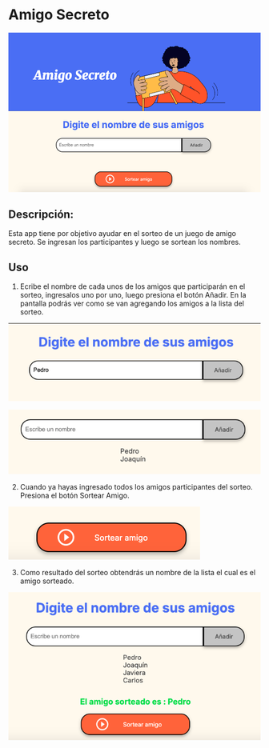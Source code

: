 # Amigo Secreto

![Diseño de la App](images/Design.png)


## Descripción: 

Esta app tiene por objetivo ayudar en el sorteo de un juego de amigo secreto. Se ingresan los participantes y luego se sortean los nombres.

## Uso

1. Ecribe el nombre de cada unos de los amigos que participarán en el sorteo, ingresalos uno por uno, luego presiona el botón Añadir. En la pantalla podrás ver como se van agregando los amigos a la lista del sorteo.

![Botón añadir](images/Aniadir.png)

![Amigos en la Lista del sorteo](images/AmigosEnLista.png)


2. Cuando ya hayas ingresado todos los amigos participantes del sorteo. Presiona el botón Sortear Amigo.

![Botón sortear amigo](images/SortearAmigo.png)


3. Como resultado del sorteo obtendrás un nombre de la lista el cual es el amigo sorteado.

![Sorteo de Ejemplo](images/Sorteo.png)




